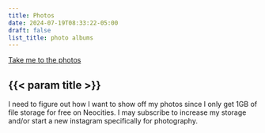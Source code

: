 ```yaml
---
title: Photos
date: 2024-07-19T08:33:22-05:00
draft: false
list_title: photo albums
---
```


<a class="float-right" href="#photo-albums">Take me to the photos</a>

## {{< param title >}}

I need to figure out how I want to show off my photos since I only get 1GB of file storage for free on Neocities.
I may subscribe to increase my storage and/or start a new instagram specifically for photography.
